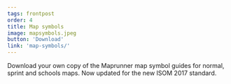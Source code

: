 ```yaml
---
tags: frontpost
order: 4
title: Map symbols
image: mapsymbols.jpeg
button: 'Download'
link: 'map-symbols/'
---
```


Download your own copy of the Maprunner map symbol guides for normal, sprint and schools maps. Now updated for the new ISOM 2017 standard.
